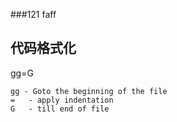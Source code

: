 
###121
faff

代码格式化
-----------
gg=G

```
gg - Goto the beginning of the file
=   - apply indentation
G   - till end of file
```
